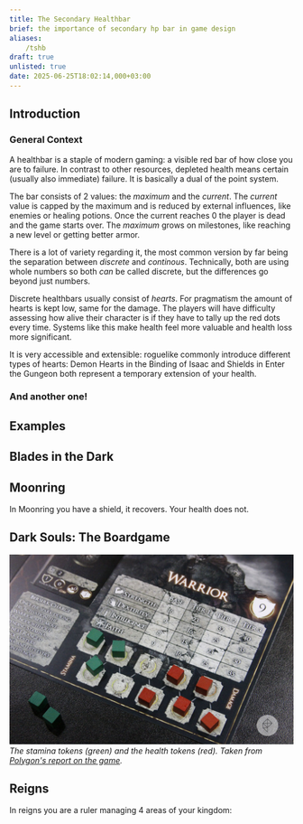 ```yaml
---
title: The Secondary Healthbar
brief: the importance of secondary hp bar in game design
aliases:
    /tshb
draft: true
unlisted: true
date: 2025-06-25T18:02:14,000+03:00
---
```


## Introduction 

### General Context

A healthbar is a staple of modern gaming: a visible red bar of how close you are to failure. In contrast to other resources, depleted health means certain (usually also immediate) failure. It is basically a dual of the point system.

The bar consists of 2 values: the *maximum* and the *current*. The *current* value is capped by the maximum and is reduced by external influences, like enemies or healing potions. Once the current reaches 0 the player is dead and the game starts over. The *maximum* grows on milestones, like reaching a new level or getting better armor.

There is a lot of variety regarding it, the most common version by far being the separation between *discrete* and *continous*. Technically, both are using whole numbers so both *can* be called discrete, but the differences go beyond just numbers.

Discrete healthbars usually consist of *hearts*. For pragmatism the amount of hearts is kept low, same for the damage. The players will have difficulty assessing how alive their character is if they have to tally up the red dots every time. Systems like this make health feel more valuable and health loss more significant.

It is very accessible and extensible: roguelike commonly introduce different types of hearts: Demon Hearts in the Binding of Isaac and Shields in Enter the Gungeon both represent a temporary extension of your health.

### And another one!

## Examples

## Blades in the Dark

## Moonring

In Moonring you have a shield, it recovers. Your health does not.

## Dark Souls: The Boardgame

![](dark-souls-boardgame-hp.jpg)
*The stamina tokens (green) and the health tokens (red). Taken from [Polygon's report on the game](http://web.archive.org/web/20250522040913/https://www.polygon.com/2016/8/8/12404378/dark-souls-board-game-preview-gencon-2016).*

## Reigns

In reigns you are a ruler managing 4 areas of your kingdom:
